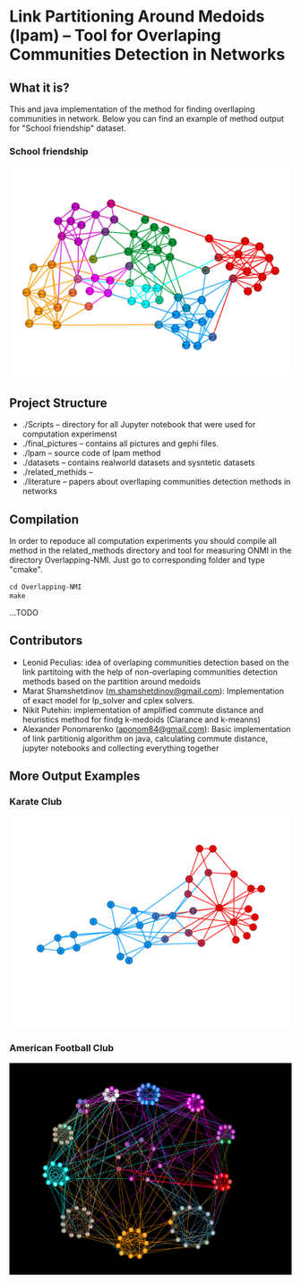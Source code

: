 # Link Partitioning Around Medoids (lpam) – Tool for Overlaping Communities Detection in Networks

## What it is? ##

This and java implementation of the method for finding overllaping communities  in network.
Below you can find an example of method output for "School friendship" dataset.
### School friendship ###
![school friendship](https://github.com/aponom84/lpam-clustering/blob/master/final_pictures/school-2_ACM_pmp_7_out.png)



## Project Structure ##
- ./Scripts – directory for all Jupyter notebook that were used for computation experimenst
- ./final_pictures – contains all pictures and gephi files.
- ./lpam – source code of lpam method
- ./datasets – contains realworld datasets and sysntetic datasets 
- ./related_methids – 
- ./literature – papers about overllaping communities detection methods in networks

## Compilation ##
In order to repoduce all computation experiments you should compile all method in the related_methods directory 
and tool for measuring ONMI in the directory Overlapping-NMI. 
Just go to corresponding folder and type "cmake".

```
cd Overlapping-NMI
make
```
...TODO

## Contributors ##

* Leonid Peculias: idea of overlaping communities detection based on the link partitoing with the help of non-overlaping communities detection methods based on the partition around medoids
* Marat Shamshetdinov (m.shamshetdinov@gmail.com): Implementation of exact model for lp_solver and cplex solvers.
* Nikit Putehin: implementation of amplified commute distance and heuristics method for findg k-medoids (Clarance and k-meanns)
* Alexander Ponomarenko (aponom84@gmail.com): Basic implementation of link partitionig algorithm on java, calculating commute distance, jupyter notebooks and collecting everything together

## More Output Examples ##
### Karate Club ###
![Karate Club](https://github.com/aponom84/lpam-clustering/blob/master/final_pictures/karate_ACM_kmd_2_out.png)
### American Football Club ###
![American Fooball Club](https://github.com/aponom84/lpam-clustering/blob/master/final_pictures/footballTSEinput_CM_kmd_12_out.png)
